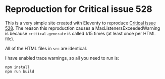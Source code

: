 # Reproduction for Critical issue 528

This is a very simple site created with Eleventy to reproduce [Critical issue 528](https://github.com/addyosmani/critical/issues/528). The reason this reproduction causes a MaxListenersExceededWarning is because `critical.generate` is called &ge;15 times (at least once per HTML file).

All of the HTML files in `src` are identical.

I have enabled trace warnings, so all you need to run is:

```
npm install
npm run build
```
